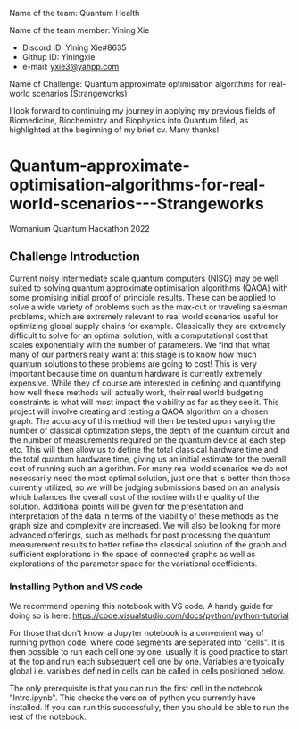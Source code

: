 Name of the team: Quantum Health

Name of the team member: Yining Xie 
- Discord ID:	Yining Xie#8635
- Githup ID:	Yiningxie
- e-mail:		  yxie3@yahpp.com

Name of Challenge: Quantum approximate optimisation algorithms for real-world scenarios (Strangeworks)

I look forward to continuing my journey in applying my previous fields of Biomedicine, Biochemistry and Biophysics into Quantum filed, as highlighted at the beginning of my brief cv. Many thanks! 


# Quantum-approximate-optimisation-algorithms-for-real-world-scenarios---Strangeworks
Womanium Quantum Hackathon 2022

## Challenge Introduction
Current noisy intermediate scale quantum computers (NISQ) may be well suited to solving quantum approximate optimisation algorithms (QAOA) with some promising initial proof of principle results. These can be applied to solve a wide variety of problems such as the max-cut or traveling salesman problems, which are extremely relevant to real world scenarios useful for optimizing global supply chains for example. Classically they are extremely difficult to solve for an optimal solution, with a computational cost that scales exponentially with the number of parameters. 
We find that what many of our partners really want at this stage is to know how much quantum solutions to these problems are going to cost! This is very important because time on quantum hardware is currently extremely expensive. While they of course are interested in defining and quantifying how well these methods will actually work, their real world budgeting constraints is what will most impact the viability as far as they see it. 
This project will involve creating and testing a QAOA algorithm on a chosen graph. The accuracy of this method will then be tested upon varying the number of classical optimization steps, the depth of the quantum circuit and the number of measurements required on the quantum device at each step etc. This will then allow us to define the total classical hardware time and the total quantum hardware time, giving us an initial estimate for the overall cost of running such an algorithm.
For many real world scenarios we do not necessarily need the most optimal solution, just one that is better than those currently utilized, so we will be judging submissions based on an analysis which balances the overall cost of the routine with the quality of the solution. Additional points will be given for the presentation and interpretation of the data in terms of the viability of these methods as the graph size and complexity are increased. We will also be looking for more advanced offerings, such as methods for post processing the quantum measurement results to better refine the classical solution of the graph and sufficient explorations in the space of connected graphs as well as explorations of the parameter space for the variational coefficients.

### Installing Python and VS code

We recommend opening this notebook with VS code. A handy guide for doing so is here: https://code.visualstudio.com/docs/python/python-tutorial   

For those that don't know, a Jupyter notebook is a convenient way of running python code, where code segments are seperated into "cells". It is then possible to run each cell one by one, usually it is good practice to start at the top and run each subsequent cell one by one. Variables are typically global i.e. variables defined in cells can be called in cells positioned below. 

The only prerequisite is that you can run the first cell in the notebook "Intro.ipynb". This checks the version of python you currently have installed. If you can run this successfully, then you should be able to run the rest of the notebook. 

